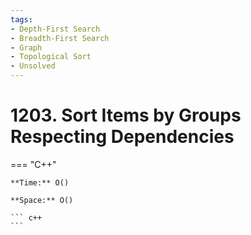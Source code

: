 ```yaml
---
tags:
- Depth-First Search
- Breadth-First Search
- Graph
- Topological Sort
- Unsolved
---
```



# 1203. Sort Items by Groups Respecting Dependencies

=== "C++"

    **Time:** O()

    **Space:** O()

    ``` c++
    ```